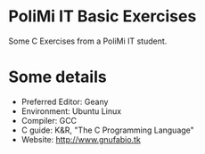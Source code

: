 PoliMi IT Basic Exercises
================

Some C Exercises from a PoliMi IT student.

# Some details #
* Preferred Editor: Geany
* Environment: Ubuntu Linux
* Compiler: GCC
* C guide: K&R, "The C Programming Language"
* Website: http://www.gnufabio.tk
